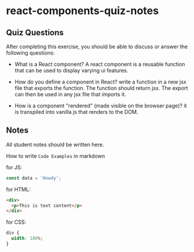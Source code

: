 # react-components-quiz-notes

## Quiz Questions

After completing this exercise, you should be able to discuss or answer the following questions:

- What is a React component?
  A react component is a reusable function that can be used to display varying ui features.

- How do you define a component in React?
  write a function in a new jsx file that exports the function. The function should return jsx. The export can then be used in any jsx file that imports it.

- How is a component "rendered" (made visible on the browser page)?
  it is transpiled into vanilla js that renders to the DOM.

## Notes

All student notes should be written here.

How to write `Code Examples` in markdown

for JS:

```javascript
const data = 'Howdy';
```

for HTML:

```html
<div>
  <p>This is text content</p>
</div>
```

for CSS:

```css
div {
  width: 100%;
}
```
